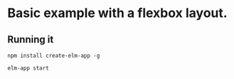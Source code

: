 Basic example with a flexbox layout.
====================================

## Running it

```
npm install create-elm-app -g
```

```
elm-app start
```
